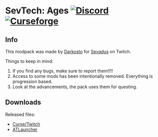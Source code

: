 # SevTech: Ages [![Discord][discordImg]][discordLink] [![Curseforge][curseImg]][curseLink]

## Info
This modpack was made by [Darkosto](https://www.twitch.tv/darkosto) for [Sevadus](https://www.twitch.tv/sevadus) on Twitch.  

Things to keep in mind:

1. If you find any bugs, make sure to report them!!!!
2. Access to some mods has been intentionally removed.  Everything is progression based.
3. Look at the advancements, the pack uses them for questing. 

## Downloads
Released files: 
- [Curse/Twitch][curseLink]
- [ATLauncher](https://www.atlauncher.com/pack/SevTechAges)

[discordImg]: https://img.shields.io/discord/329440410839678986.svg?logo=discord&logoWidth=18&colorB=7289DA

[discordLink]: https://discord.gg/darkosto

[curseImg]: http://cf.way2muchnoise.eu/268208.svg

[curseLink]: https://minecraft.curseforge.com/projects/sevtech-ages
